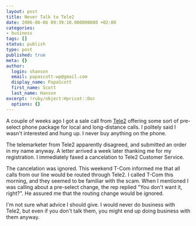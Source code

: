 ```yaml
---
layout: post
title: Never Talk to Tele2
date: 2006-06-06 09:39:10.000000000 +02:00
categories:
- business
tags: []
status: publish
type: post
published: true
meta: {}
author:
  login: shanson
  email: papascott-wp@gmail.com
  display_name: PapaScott
  first_name: Scott
  last_name: Hanson
excerpt: !ruby/object:Hpricot::Doc
  options: {}
---
```

<p>A couple of weeks ago I got a sale call from <a href="http://www.tele2.de/" title="TELE2 Deutschland">Tele2</a> offering some sort of pre-select phone package for local and long-distance calls. I politely said I wasn't interested and hung up. I never buy anything on the phone.</p>
<p>The telemarketer from Tele2 apparently disagreed, and submitted an order in my name anyway. A letter arrived a week later thanking me for my registration. I immediately faxed a cancelation to Tele2 Customer Service.</p>
<p>The cancelation was ignored. This weekend T-Com informed me that all calls from our line would be routed through Tele2. I called T-Com this morning, and they seemed to be familiar with the scam. When I mentioned I was calling about a pre-select change, the rep replied "You don't want it, right?". He assured me that the routing change would be ignored.</p>
<p>I'm not sure what advice I should give. I would never do business with Tele2, but even if you don't talk them, you might end up doing business with them anyway.</p>
